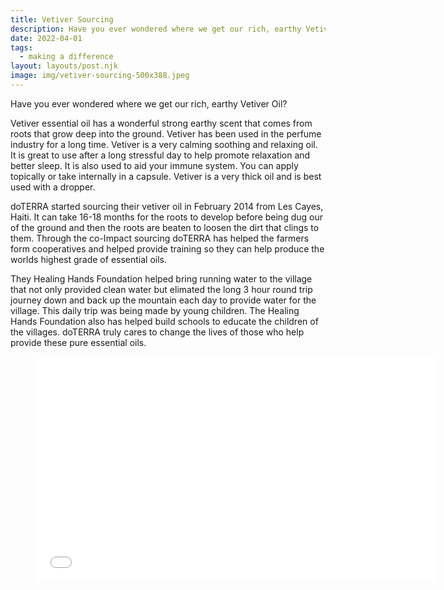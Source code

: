 ```yaml
---
title: Vetiver Sourcing
description: Have you ever wondered where we get our rich, earthy Vetiver Oil?
date: 2022-04-01
tags:
  - making a difference
layout: layouts/post.njk
image: img/vetiver-sourcing-500x388.jpeg
---
```


Have you ever wondered where we get our rich, earthy Vetiver Oil?

Vetiver essential oil has a wonderful strong earthy scent that comes from roots that grow deep into the ground. Vetiver has been used in the perfume industry for a long time. Vetiver is a very calming soothing and relaxing oil. It is great to use after a long stressful day to help promote relaxation and better sleep. It is also used to aid your immune system. You can apply topically or take internally in a capsule. Vetiver is a very thick oil and is best used with a dropper.

doTERRA started sourcing their vetiver oil in February 2014 from Les Cayes, Haiti. It can take 16-18 months for the roots to develop before being dug our of the ground and then the roots are beaten to loosen the dirt that clings to them. Through the co-Impact sourcing doTERRA has helped the farmers form cooperatives and helped provide training so they can help produce the worlds highest grade of essential oils.

They Healing Hands Foundation helped bring running water to the village that not only provided clean water but elimated the long 3 hour round trip journey down and back up the mountain each day to provide water for the village. This daily trip was being made by young children. The Healing Hands Foundation also has helped build schools to educate the children of the villages. doTERRA truly cares to change the lives of those who help provide these pure essential oils.

<figure class="video-container">
<iframe loading="lazy" src="//www.youtube.com/embed/pFYFgNSxYxk?wmode=transparent&amp;modestbranding=1&amp;autohide=1&amp;showinfo=0&amp;rel=0" width="640" height="360" frameborder="0" title="Sourcing doTERRA Vetiver with Co-Impact Sourcing Practices" webkitallowfullscreen="" mozallowfullscreen="" allowfullscreen=""></iframe>
</figure>

